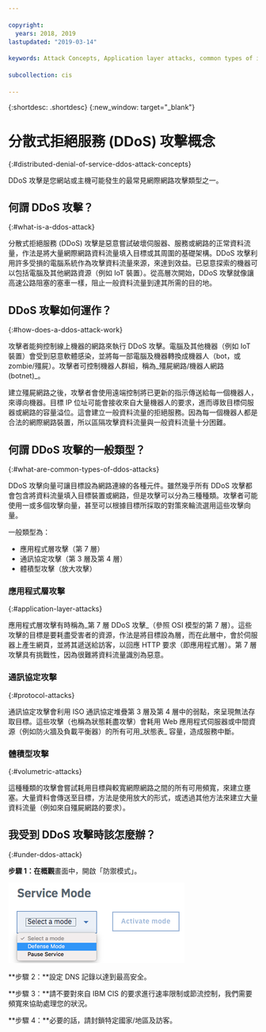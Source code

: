 ```yaml
---

copyright:
  years: 2018, 2019
lastupdated: "2019-03-14"

keywords: Attack Concepts, Application layer attacks, common types of internet attacks

subcollection: cis

---
```


{:shortdesc: .shortdesc}
{:new_window: target="_blank"}

# 分散式拒絕服務 (DDoS) 攻擊概念
{:#distributed-denial-of-service-ddos-attack-concepts}

DDoS 攻擊是您網站或主機可能發生的最常見網際網路攻擊類型之一。

## 何謂 DDoS 攻擊？
{:#what-is-a-ddos-attack}

分散式拒絕服務 (DDoS) 攻擊是惡意嘗試破壞伺服器、服務或網路的正常資料流量，作法是將大量網際網路資料流量填入目標或其周圍的基礎架構。DDoS 攻擊利用許多受損的電腦系統作為攻擊資料流量來源，來達到效益。已惡意探索的機器可以包括電腦及其他網路資源（例如 IoT 裝置）。從高層次開始，DDoS 攻擊就像讓高速公路阻塞的塞車一樣，阻止一般資料流量到達其所需的目的地。

## DDoS 攻擊如何運作？
{:#how-does-a-ddos-attack-work}

攻擊者能夠控制線上機器的網路來執行 DDoS 攻擊。電腦及其他機器（例如 IoT 裝置）會受到惡意軟體感染，並將每一部電腦及機器轉換成機器人（bot，或 zombie/殭屍）。攻擊者可控制機器人群組，稱為_殭屍網路/機器人網路 (botnet)_。 

建立殭屍網路之後，攻擊者會使用遠端控制將已更新的指示傳送給每一個機器人，來導向機器。目標 IP 位址可能會接收來自大量機器人的要求，進而導致目標伺服器或網路的容量溢位。這會建立一般資料流量的拒絕服務。因為每一個機器人都是合法的網際網路裝置，所以區隔攻擊資料流量與一般資料流量十分困難。 

## 何謂 DDoS 攻擊的一般類型？
{:#what-are-common-types-of-ddos-attacks}

DDoS 攻擊向量可讓目標設為網路連線的各種元件。雖然幾乎所有 DDoS 攻擊都會包含將資料流量填入目標裝置或網路，但是攻擊可以分為三種種類。攻擊者可能使用一或多個攻擊向量，甚至可以根據目標所採取的對策來輪流選用這些攻擊向量。

一般類型為：

 * 應用程式層攻擊（第 7 層）
 * 通訊協定攻擊（第 3 層及第 4 層）
 * 體積型攻擊（放大攻擊）

### 應用程式層攻擊
{:#application-layer-attacks}

應用程式層攻擊有時稱為_第 7 層 DDoS 攻擊_（參照 OSI 模型的第 7 層）。這些攻擊的目標是要耗盡受害者的資源，作法是將目標設為層，而在此層中，會於伺服器上產生網頁，並將其遞送給訪客，以回應 HTTP 要求（即應用程式層）。第 7 層攻擊具有挑戰性，因為很難將資料流量識別為惡意。

### 通訊協定攻擊
{:#protocol-attacks}

通訊協定攻擊會利用 ISO 通訊協定堆疊第 3 層及第 4 層中的弱點，來呈現無法存取目標。這些攻擊（也稱為狀態耗盡攻擊）會耗用 Web 應用程式伺服器或中間資源（例如防火牆及負載平衡器）的所有可用_狀態表_ 容量，造成服務中斷。 
  
### 體積型攻擊
{:#volumetric-attacks}

這種種類的攻擊會嘗試耗用目標與較寬網際網路之間的所有可用頻寬，來建立壅塞。大量資料會傳送至目標，方法是使用放大的形式，或透過其他方法來建立大量資料流量（例如來自殭屍網路的要求）。 


## 我受到 DDoS 攻擊時該怎麼辦？
{:#under-ddos-attack}

**步驟 1：**在**概觀**畫面中，開啟「防禦模式」。 

![防禦模式](images/defense-mode.png)

**步驟 2：**設定 DNS 記錄以達到最高安全。

**步驟 3：**請不要對來自 IBM CIS 的要求進行速率限制或節流控制，我們需要頻寬來協助處理您的狀況。

**步驟 4：**必要的話，請封鎖特定國家/地區及訪客。
